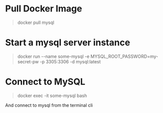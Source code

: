 # Pull Docker Image

> docker pull mysql

# Start a mysql server instance

> docker run --name some-mysql -e MYSQL_ROOT_PASSWORD=my-secret-pw -p 3305:3306 -d mysql:latest

# Connect to MySQL

> docker exec -it some-mysql bash

And connect to mysql from the terminal cli
